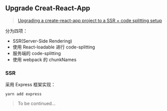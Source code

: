## Upgrade Creat-React-App

> [Upgrading a create-react-app project to a SSR + code splitting setup](https://medium.com/bucharestjs/upgrading-a-create-react-app-project-to-a-ssr-code-splitting-setup-9da57df2040a)

分为四项：

- SSR(Server-Side Rendering)
- 使用 React-loadable 进行 code-splitting
- 服务端的 code-splitting
- 使用 webpack 的 chunkNames

### SSR

采用 Express 框架实现：

```
yarn add express
```

> To be continued...
